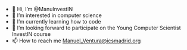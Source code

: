 - 👋 Hi, I’m @ManuInvestIN
- 👀 I’m interested in computer science
- 🌱 I’m currently learning how to code
- 💞️ I’m looking forward to participate on the Young Computer Scientist InvestIN course
- 📫 How to reach me Manuel_Ventura@icsmadrid.org

<!---
ManuInvestIN/ManuInvestIN is a ✨ special ✨ repository because its `README.md` (this file) appears on your GitHub profile.
You can click the Preview link to take a look at your changes.
--->
